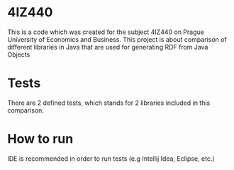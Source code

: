 # 4IZ440

This is a code which was created for the subject 4IZ440 on Prague University of Economics and Business.
This project is about comparison of different libraries in Java that are used for generating RDF from Java Objects

# Tests

There are 2 defined tests, which stands for 2 libraries included in this comparison. 

# How to run

IDE is recommended in order to run tests (e.g Intellij Idea, Eclipse, etc.)
